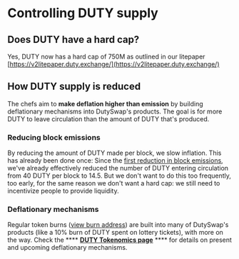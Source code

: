 # Controlling DUTY supply

## Does DUTY have a hard cap?

Yes, DUTY now has a hard cap of 750M as outlined in our litepaper [https://v2litepaper.duty.exchange/](https://v2litepaper.duty.exchange/)

## How DUTY supply is reduced

The chefs aim to **make deflation higher than emission** by building deflationary mechanisms into DutySwap's products. The goal is for more DUTY to leave circulation than the amount of DUTY that's produced.

### Reducing block emissions

By reducing the amount of DUTY made per block, we slow inflation. This has already been done once: Since the [first reduction in block emissions](https://voting.duty.exchange/#/duty/proposal/QmWSQZsqakCMQ1bmcoEsKzStdtdFHL6cohSjnMV9ira1EC), we've already effectively reduced the number of DUTY entering circulation from 40 DUTY per block to 14.5. But we don't want to do this too frequently, too early, for the same reason we don't want a hard cap: we still need to incentivize people to provide liquidity.

### Deflationary mechanisms

Regular token burns ([view burn address](https://bscscan.com/token/0x0e09fabb73bd3ade0a17ecc321fd13a19e81ce82?a=0x000000000000000000000000000000000000dead)) are built into many of DutySwap's products (like a 10% burn of DUTY spent on lottery tickets), with more on the way. Check the \*\*\*\* [**DUTY Tokenomics page**](https://docs.duty.exchange/tokenomics/duty/duty-tokenomics) \*\*\*\* for details on present and upcoming deflationary mechanisms.
